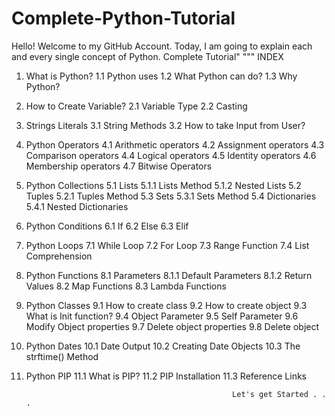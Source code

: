 # Complete-Python-Tutorial
Hello! Welcome to my GitHub Account. Today, I am going to explain each and every single concept of Python.
 Complete Tutorial"
"""
INDEX
1. What is Python? 
    1.1 Python uses
    1.2 What Python can do?
    1.3 Why Python?
2. How to Create Variable?
     2.1 Variable Type
     2.2 Casting 
3. Strings Literals
    3.1 String Methods
    3.2 How to take Input from User?
4. Python Operators
    4.1 Arithmetic operators 
    4.2 Assignment operators
    4.3 Comparison operators
    4.4 Logical operators
    4.5 Identity operators
    4.6 Membership operators
    4.7 Bitwise Operators
5. Python Collections
    5.1 Lists
        5.1.1 Lists Method
        5.1.2 Nested Lists 
    5.2 Tuples
        5.2.1 Tuples Method
    5.3 Sets 
        5.3.1 Sets Method
    5.4 Dictionaries
        5.4.1 Nested Dictionaries
6. Python Conditions 
    6.1 If
    6.2 Else
    6.3 Elif
7. Python Loops
    7.1 While Loop
    7.2 For Loop
    7.3 Range Function
    7.4 List Comprehension
8. Python Functions
    8.1 Parameters
        8.1.1 Default Parameters
        8.1.2 Return Values
    8.2 Map Functions
    8.3 Lambda Functions
9. Python Classes
    9.1 How to create class
    9.2 How to create object
    9.3 What is Init function?
    9.4 Object Parameter
    9.5 Self Parameter
    9.6 Modify Object properties
    9.7 Delete object properties
    9.8 Delete object
10. Python Dates
    10.1 Date Output
    10.2 Creating Date Objects
    10.3 The strftime() Method
11. Python PIP
    11.1 What is PIP?
    11.2 PIP Installation
    11.3 Reference Links
    
                                                      
                                                      
                                                      Let's get Started . . .    
